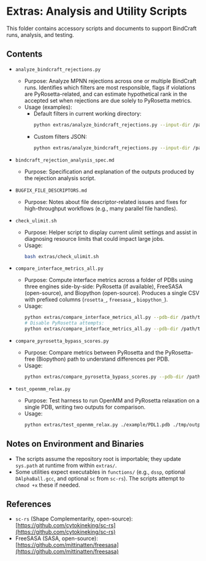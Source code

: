 # Extras: Analysis and Utility Scripts

This folder contains accessory scripts and documents to support BindCraft runs, analysis, and testing.

## Contents

- `analyze_bindcraft_rejections.py`
  - Purpose: Analyze MPNN rejections across one or multiple BindCraft runs. Identifies which filters are most responsible, flags if violations are PyRosetta-related, and can estimate hypothetical rank in the accepted set when rejections are due solely to PyRosetta metrics.
  - Usage (examples):
    - Default filters in current working directory:
      ```bash
      python extras/analyze_bindcraft_rejections.py --input-dir /path/to/runs --filter-mode default --recursive
      ```
    - Custom filters JSON:
      ```bash
      python extras/analyze_bindcraft_rejections.py --input-dir /path/to/runs --filter-mode custom --filters-path ./my_filters.json
      ```

- `bindcraft_rejection_analysis_spec.md`
  - Purpose: Specification and explanation of the outputs produced by the rejection analysis script.

- `BUGFIX_FILE_DESCRIPTORS.md`
  - Purpose: Notes about file descriptor-related issues and fixes for high-throughput workflows (e.g., many parallel file handles).

- `check_ulimit.sh`
  - Purpose: Helper script to display current ulimit settings and assist in diagnosing resource limits that could impact large jobs.
  - Usage:
    ```bash
    bash extras/check_ulimit.sh
    ```

- `compare_interface_metrics_all.py`
  - Purpose: Compute interface metrics across a folder of PDBs using three engines side-by-side: PyRosetta (if available), FreeSASA (open-source), and Biopython (open-source). Produces a single CSV with prefixed columns (`rosetta_`, `freesasa_`, `biopython_`).
  - Usage:
    ```bash
    python extras/compare_interface_metrics_all.py --pdb-dir /path/to/pdbs --binder-chain B --workers 4
    # Disable PyRosetta attempts:
    python extras/compare_interface_metrics_all.py --pdb-dir /path/to/pdbs --no-pyrosetta
    ```

- `compare_pyrosetta_bypass_scores.py`
  - Purpose: Compare metrics between PyRosetta and the PyRosetta-free (Biopython) path to understand differences per PDB.
  - Usage:
    ```bash
    python extras/compare_pyrosetta_bypass_scores.py --pdb-dir /path/to/pdbs --binder-chain B
    ```

- `test_openmm_relax.py`
  - Purpose: Test harness to run OpenMM and PyRosetta relaxation on a single PDB, writing two outputs for comparison.
  - Usage:
    ```bash
    python extras/test_openmm_relax.py ./example/PDL1.pdb ./tmp/output_relaxed
    ```

## Notes on Environment and Binaries

- The scripts assume the repository root is importable; they update `sys.path` at runtime from within `extras/`.
- Some utilities expect executables in `functions/` (e.g., `dssp`, optional `DAlphaBall.gcc`, and optional `sc` from `sc-rs`). The scripts attempt to `chmod +x` these if needed.

## References

- `sc-rs` (Shape Complementarity, open-source): [https://github.com/cytokineking/sc-rs](https://github.com/cytokineking/sc-rs)
- FreeSASA (SASA, open-source): [https://github.com/mittinatten/freesasa](https://github.com/mittinatten/freesasa)

